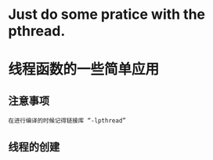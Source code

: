 # Just do some pratice with the pthread.

# 线程函数的一些简单应用
## 注意事项
    在进行编译的时候记得链接库 “-lpthread”
## 线程的创建
